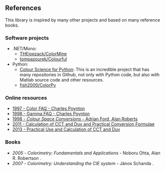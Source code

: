 ## References

This library is inspired by many other projects and based on many reference books.

### Software projects

* .NET/Mono:
  * [THEjoezack/ColorMine](https://github.com/THEjoezack/ColorMine/)
  * [tompazourek/Colourful](https://github.com/tompazourek/Colourful)
* Python:
  * [Colour Science for Python](http://colour-science.org/index.php): This is an incredible project that has many repositories in Github, not only with Python code, but also with Matlab source code and other resources.
  * [fish2000/ColorPy](https://github.com/fish2000/ColorPy)

### Online resources
 * [1997 - Color FAQ - Charles Poynton](http://www.poynton.com/PDFs/ColorFAQ.pdf)
 * [1998 - Gamma FAQ - Charles Poynton](http://www.poynton.com/PDFs/GammaFAQ.pdf)
 * [1998 - *Colour Space Conversions* - Adrian Ford, Alan Roberts](http://www.poynton.com/PDFs/coloureq.pdf)
 * [2011 - Calculation of CCT and Duv and Practical Conversion Formulae](http://www.cormusa.org/uploads/CORM_2011_Calculation_of_CCT_and_Duv_and_Practical_Conversion_Formulae.PDF)
 * [2013 - Practical Use and Calculation of CCT and Duv](http://www.tandfonline.com/doi/pdf/10.1080/15502724.2014.839020)

### Books

* *2005* - *Colorimetry: Fundamentals and Applications* - Noboru Ohta, Alan R. Robertson .
* *2007* - *Colorimetry: Understanding the CIE system* - János Schanda .
